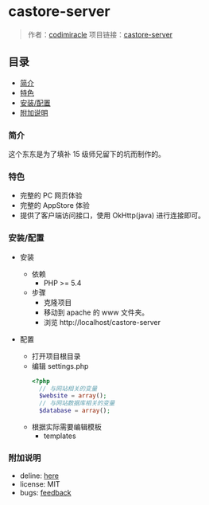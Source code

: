 # castore-server
>作者：[codimiracle](https://github.com/codimiracle)
>项目链接：[castore-server](https://github.com/codimiracle/castore-server)
## 目录
- [简介](#简介)
- [特色](#特色)
- [安装/配置](#安装配置)
- [附加说明](#附加说明)

### 简介
这个东东是为了填补 15 级师兄留下的坑而制作的。
### 特色
- 完整的 PC 网页体验
- 完整的 AppStore 体验
- 提供了客户端访问接口，使用 OkHttp(java) 进行连接即可。
### 安装/配置
- 安装
    - 依赖
        - PHP >= 5.4
    - 步骤
        - 克隆项目
        - 移动到 apache 的 www 文件夹。
        - 浏览 http://localhost/castore-server
    
- 配置
    - 打开项目根目录
    - 编辑 settings.php
        ```php
        <?php
          // 与网站相关的变量
          $website = array();
          // 与网站数据库相关的变量
          $database = array();
        ```
    - 根据实际需要编辑模板
        - templates
### 附加说明
- deline: [here](https://github.com/codimiracle/deline)
- license: MIT
- bugs: [feedback](mailto:Codimiracle@outlook.com)
